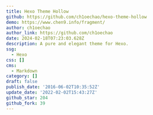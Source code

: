 ```yaml
---
title: Hexo Theme Hollow
github: https://github.com/ch1oechao/hexo-theme-hollow
demo: https://www.chen9.info/fragment/
author: ch1oechao
author_link: https://github.com/ch1oechao
date: 2024-02-18T07:23:03.628Z
description: A pure and elegant theme for Hexo.
ssg:
  - Hexo
css: []
cms:
  - Markdown
category: []
draft: false
publish_date: '2016-06-02T10:35:52Z'
update_date: '2022-02-02T15:43:27Z'
github_star: 204
github_fork: 39
---
```

